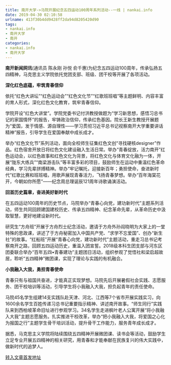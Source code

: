 ```yaml
---
title: 南开大学->马院开展纪念五四运动100周年系列活动--一线 | nankai.info
date: 2019-04-30 02:10:58
urlname: 413f30b4dd9428ff2da94d8205420d90
tags: 
- nankai.info
- 南开大学
- 南开
categories:
- nankai.info
- 南开大学
---
```


**南开新闻网讯**(通讯员 陈永刚 孙悦 俞千惠)为纪念五四运动100周年，传承弘扬五四精神，马克思主义学院依托党团支部、班级、团干校等开展了各项活动。

**深化红色底蕴，牢筑青春信仰**

依托“红色大讲坛”“红色运动会”“红色文化节”“红歌班班唱”等主题鲜明、内容丰富的育人形式，深化红色文化教育，筑牢青春信仰。

学院开设“红色大讲堂”。学院党委书记付洪教授做题为“学习新思想，感悟习总书记的家国情怀”的报告，牢铸政治信仰，传承红色基因。院长王新生教授开展题为“爱国，发于情感、源自理性——学习贯彻习近平总书记视察南开大学重要讲话精神”报告，引导学生在爱国奉献中成长成才。

举办“红色文化节”系列活动，面向全校师生征集红色文创“寻找硬核designer”作品。红色宿舍开放日将红色文化建设融入生活日常。举办“青春绽放，活力南开”红色运动会，以红色故事和红色文化为背景，将红色文化与体育文化融为一体，开展“陇东大练兵”“南梁游击队”等丰富多彩的项目，鼓励师生在运动中重温红色革命经典，学习先辈拼搏精神。举办“牢记嘱托，迎接新百年；勇担使命，奋进新时代”红歌比赛和班班唱，用歌声展现青春活力，飞扬青春梦想。举办“百年海棠花开，今朝如你所愿”——纪念周总理诞辰121周年诗歌诵演活动。

**回首历史篇章，奋进美好新时代**

在五四运动100周年的历史节点，马院举办“青春心向党，建功新时代”主题系列活动，师生共同回顾建国建校历史、传承五四精神、纪念革命先辈，从革命历史中汲取智慧，更好地建设新时代。

研究生“方舟班”开展于方舟烈士纪念活动，邀请于方舟外孙阎晓明为大家上的一堂特殊的思政课，讲述了于方舟秘密加入中国共产党、“求学不忘爱国”、创办“新生社”的故事。“红船班”开展“青春心向党，建功新时代”主题活动，重走习总书记考察南开之路，回顾五四运动历史，重温入团宣誓。2018级本科生团支部与河东区团委联合举办“百年五四•青春建功”主题团日活动，组织参观了觉悟社和梁启超故居，聆听“五四精神”微团课，实现了理论与实践的有机融合。

**小我融入大我，勇担青春使命**

青春只有与祖国共奋进，才能真正实现梦想。马院先后开展暑假社会实践、志愿服务、团干校培训等活动，引导学生将小我融入大我，担负起青年的责任使命。

马院45名学生组建14支实践队赴天津、河北、江西等7个省市开展实践实习，向1600余名学生百姓传递习总书记重要指示精神、讲述南开故事。“师生同行”实践队来到西柏坡革命旧址进行参观学习。34名学生走进枫叶老人公寓开展“将小我融入大我”主题志愿服务。扎实推进干校改革，举办“把小我融入大我，将爱国之心化为报国之行”主题学生骨干培训活动，提升骨干工作能力，服务青年成长成才。

据悉，马克思主义学院将陆续围绕五四精神开展微团课、读书会等活动，鼓励学生立足专业开展五四精神的相关研究，用青春和才能奉献在民族复兴的伟大实践中，做新时代的追梦人。

[转入文章首发地址](http://news.nankai.edu.cn/zhxw/system/2019/04/29/000447834.shtml)
